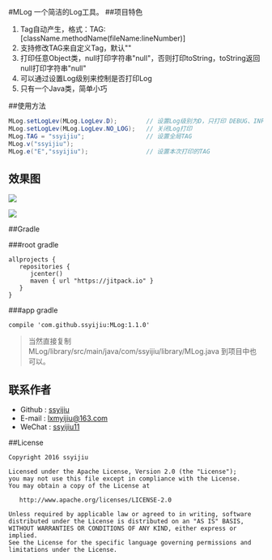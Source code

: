 #MLog
一个简洁的Log工具。
##项目特色
1. Tag自动产生，格式：TAG:[className.methodName(fileName:lineNumber)]
2. 支持修改TAG来自定义Tag，默认""
3. 打印任意Object类，null打印字符串"null"，否则打印toString，toString返回null打印字符串"null"
4. 可以通过设置Log级别来控制是否打印Log
5. 只有一个Java类，简单小巧

##使用方法

```java
MLog.setLogLev(MLog.LogLev.D);        // 设置Log级别为D，只打印 DEBUG、INFO、WARN、ERROR级别的Log
MLog.setLogLev(MLog.LogLev.NO_LOG);   // 关闭Log打印
MLog.TAG = "ssyijiu";                 // 设置全局TAG
MLog.v("ssyijiu");  
MLog.e("E","ssyijiu");                // 设置本次打印的TAG
```
## 效果图

![](http://obe5pxv6t.bkt.clouddn.com/MLog_1.png)

![](http://obe5pxv6t.bkt.clouddn.com/MLog_2.png)

##Gradle

###root gradle

```
allprojects {
   repositories {
      jcenter()
      maven { url "https://jitpack.io" }
   }
}
```
###app gradle

```
compile 'com.github.ssyijiu:MLog:1.1.0'
```
> 当然直接复制 MLog/library/src/main/java/com/ssyijiu/library/MLog.java 到项目中也可以。

## 联系作者
- Github : [ssyijiu](https://github.com/ssyijiu)
- E-mail : lxmyijiu@163.com
- WeChat : [ssyijiu11](http://obe5pxv6t.bkt.clouddn.com/weixin.jpg)

##License

```
Copyright 2016 ssyijiu

Licensed under the Apache License, Version 2.0 (the "License");
you may not use this file except in compliance with the License.
You may obtain a copy of the License at

   http://www.apache.org/licenses/LICENSE-2.0

Unless required by applicable law or agreed to in writing, software
distributed under the License is distributed on an "AS IS" BASIS,
WITHOUT WARRANTIES OR CONDITIONS OF ANY KIND, either express or implied.
See the License for the specific language governing permissions and
limitations under the License.

```